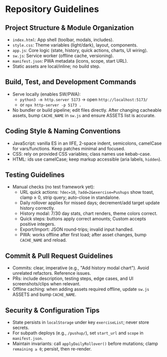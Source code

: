 # Repository Guidelines

## Project Structure & Module Organization
- `index.html`: App shell (toolbar, modals, includes).
- `style.css`: Theme variables (light/dark), layout, components.
- `app.js`: Core logic (state, history, quick actions, charts, UI wiring).
- `sw.js`: Service worker (offline cache, versioning).
- `manifest.json`: PWA metadata (icons, scope, start URL).
- Static assets are local/inline; no build step.

## Build, Test, and Development Commands
- Serve locally (enables SW/PWA):
  - `python3 -m http.server 5173` → open `http://localhost:5173/`
  - or `npx http-server -p 5173 .`
- No bundler or build pipeline; edit files directly. After changing cacheable assets, bump `CACHE_NAME` in `sw.js` and ensure ASSETS list is accurate.

## Coding Style & Naming Conventions
- JavaScript: vanilla ES in an IIFE, 2-space indent, semicolons, camelCase for vars/functions. Keep patches minimal and focused.
- CSS: rely on provided CSS variables; class names use kebab-case.
- HTML: ids use camelCase; keep markup accessible (aria labels, `hidden`).

## Testing Guidelines
- Manual checks (no test framework yet):
  - URL quick actions: `?dec=10`, `?add=2&exercise=Pushups` show toast, clamp ≥ 0, strip query; auto-close in standalone.
  - Daily rollover applies for missed days; decrement/add target update history correctly.
  - History modal: 7/30 day stats, chart renders, theme colors correct.
  - Quick steps: buttons apply correct amounts; Custom accepts positive integers.
  - Export/Import: JSON round-trips; invalid input handled.
  - PWA: works offline after first load; after asset changes, bump `CACHE_NAME` and reload.

## Commit & Pull Request Guidelines
- Commits: clear, imperative (e.g., "Add history modal chart"). Avoid unrelated refactors. Reference issues.
- PRs: include description, testing steps, edge cases, and UI screenshots/clips when relevant.
- Offline caching: when adding assets required offline, update `sw.js` ASSETS and bump `CACHE_NAME`.

## Security & Configuration Tips
- State persists in `localStorage` under key `exerciseList`; never store secrets.
- For subpath deploys (e.g., `/pushup/`), set `start_url` and `scope` in `manifest.json`.
- Maintain invariants: call `applyDailyRollover()` before mutations; clamp `remaining ≥ 0`; persist, then re-render.
